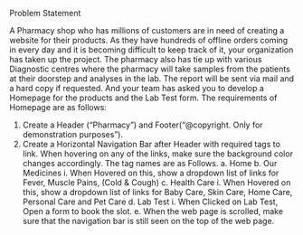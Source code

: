 Problem Statement

A Pharmacy shop who has millions of customers are in need of creating a website for their
products. As they have hundreds of offline orders coming in every day and it is becoming difficult
to keep track of it, your organization has taken up the project. The pharmacy also has tie up with
various Diagnostic centres where the pharmacy will take samples from the patients at their
doorstep and analyses in the lab. The report will be sent via mail and a hard copy if requested.
And your team has asked you to develop a Homepage for the products and the Lab Test form.
The requirements of Homepage are as follows:

1. Create a Header (“Pharmacy”) and Footer(“@copyright. Only for demonstration
purposes”).
2. Create a Horizontal Navigation Bar after Header with required tags to link. When hovering
on any of the links, make sure the background color changes accordingly. The tag names
are as Follows.
  a. Home
  b. Our Medicines
    i. When Hovered on this, show a dropdown list of links for Fever, Muscle
       Pains, (Cold & Cough)
  c. Health Care
    i. When Hovered on this, show a dropdown list of links for Baby Care, Skin
       Care, Home Care, Personal Care and Pet Care
  d. Lab Test
    i. When Clicked on Lab Test, Open a form to book the slot.
  e. When the web page is scrolled, make sure that the navigation bar is still seen on
     the top of the web page.

